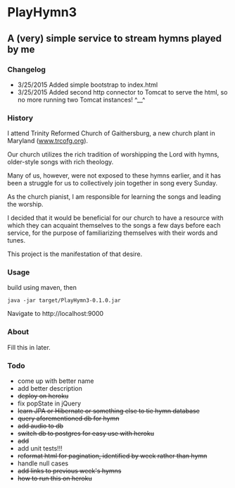 # PlayHymn3
## A (very) simple service to stream hymns played by me

### Changelog
- 3/25/2015 Added simple bootstrap to index.html
- 3/25/2015 Added second http connector to Tomcat to serve the html, so no more running two Tomcat instances! ^__^

### History
I attend Trinity Reformed Church of Gaithersburg, a new church plant in Maryland (www.trcofg.org).

Our church utilizes the rich tradition of worshipping the Lord with hymns, older-style songs with rich theology.

Many of us, however, were not exposed to these hymns earlier, and it has been a struggle for us to collectively join together in song every Sunday.

As the church pianist, I am responsible for learning the songs and leading the worship.

I decided that it would be beneficial for our church to have a resource with which they can acquaint themselves to the songs a few days before each service, for the purpose of familiarizing themselves with their words and tunes.

This project is the manifestation of that desire.

### Usage
build using maven, then

```
java -jar target/PlayHymn3-0.1.0.jar
```

Navigate to http://localhost:9000

### About
Fill this in later.

### Todo
- come up with better name
- add better description
- ~~deploy on heroku~~
- fix popState in jQuery
- ~~learn JPA or Hibernate or something else to tie hymn database~~
- ~~query aforementioned db for hymn~~
- ~~add audio to db~~
- ~~switch db to postgres for easy use with heroku~~
- ~~add <audio> to html~~
- add unit tests!!!
- ~~reformat html for pagination, identified by week rather than hymn~~
- handle null cases
- ~~add links to previous week's hymns~~
- ~~how to run this on heroku~~

